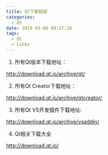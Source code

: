 ```yaml
---
title: Qt下载链接
categories:
  - Qt
date: 2016-03-08 08:27:10
tags:
  - Qt
  - Links
---
```



1. 所有Qt版本下载地址：

http://download.qt.io/archive/qt/



2. 所有Qt Creator下载地址：

http://download.qt.io/archive/qtcreator/



3. 所有Qt VS开发插件下载地址:

http://download.qt.io/archive/vsaddin/



4. Qt相关下载大全

http://download.qt.io/
